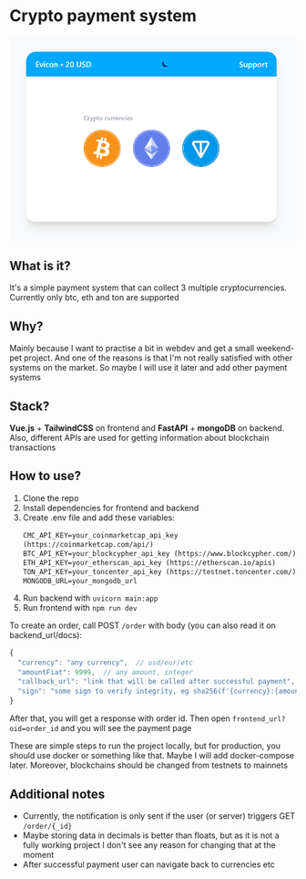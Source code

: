 # Crypto payment system
![](/images/default.png)

## What is it?
It's a simple payment system that can collect 3 multiple cryptocurrencies. 
Currently only btc, eth and ton are supported

## Why?
Mainly because I want to practise a bit in webdev and get a small weekend-pet project. 
And one of the reasons is that I'm not really satisfied with other systems on the market. 
So maybe I will use it later and add other payment systems

## Stack?
**Vue.js** + **TailwindCSS** on frontend and **FastAPI** + **mongoDB** on backend. 
Also, different APIs are used for getting information about blockchain transactions

## How to use?
1. Clone the repo
2. Install dependencies for frontend and backend
3. Create .env file and add these variables:
    ```
    CMC_API_KEY=your_coinmarketcap_api_key (https://coinmarketcap.com/api/)
    BTC_API_KEY=your_blockcypher_api_key (https://www.blockcypher.com/)
    ETH_API_KEY=your_etherscan_api_key (https://etherscan.io/apis)
    TON_API_KEY=your_toncenter_api_key (https://testnet.toncenter.com/)
    MONGODB_URL=your_mongodb_url
    ```
4. Run backend with `uvicorn main:app`
5. Run frontend with `npm run dev`

To create an order, call POST `/order` with body (you can also read it on backend_url/docs):
```js
{
  "currency": "any currency",  // usd/eur/etc
  "amountFiat": 9999,  // any amount, integer
  "callback_url": "link that will be called after successful payment",
  "sign": "some sign to verify integrity, eg sha256(f'{currency}:{amountEUR}')"
}
```
After that, you will get a response with order id. Then open `frontend_url?oid=order_id` and you will see the payment page

These are simple steps to run the project locally, but for production, 
you should use docker or something like that. Maybe I will add docker-compose later. 
Moreover, blockchains should be changed from testnets to mainnets


## Additional notes
- Currently, the notification is only sent if the user (or server) triggers GET `/order/{_id}`
- Maybe storing data in decimals is better than floats, but as it is not a fully working project I don't see any reason for changing that at the moment
- After successful payment user can navigate back to currencies etc



